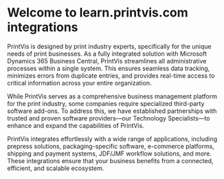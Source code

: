 # Welcome to learn.printvis.com integrations

PrintVis is designed by print industry experts, specifically for the unique needs of print businesses. As a fully integrated solution with Microsoft Dynamics 365 Business Central, PrintVis streamlines all administrative processes within a single system. This ensures seamless data tracking, minimizes errors from duplicate entries, and provides real-time access to critical information across your entire organization.

While PrintVis serves as a comprehensive business management platform for the print industry, some companies require specialized third-party software add-ons. To address this, we have established partnerships with trusted and proven software providers—our Technology Specialists—to enhance and expand the capabilities of PrintVis.

PrintVis integrates effortlessly with a wide range of applications, including prepress solutions, packaging-specific software, e-commerce platforms, shipping and payment systems, JDF/JMF workflow solutions, and more. These integrations ensure that your business benefits from a connected, efficient, and scalable ecosystem.

